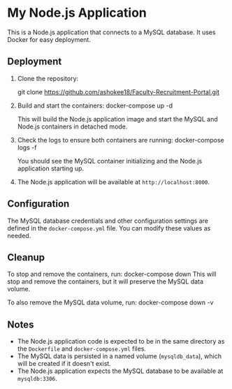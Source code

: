 # My Node.js Application

This is a Node.js application that connects to a MySQL database. It uses Docker for easy deployment.

## Deployment

1. Clone the repository:

   git clone https://github.com/ashokee18/Faculty-Recruitment-Portal.git


2. Build and start the containers: docker-compose up -d

   This will build the Node.js application image and start the MySQL and Node.js containers in detached mode.


3. Check the logs to ensure both containers are running: docker-compose logs -f

   You should see the MySQL container initializing and the Node.js application starting up.


4. The Node.js application will be available at `http://localhost:8000`.


## Configuration

The MySQL database credentials and other configuration settings are defined in the `docker-compose.yml` file. You can modify these values as needed.

## Cleanup

To stop and remove the containers, run: docker-compose down
This will stop and remove the containers, but it will preserve the MySQL data volume.

To also remove the MySQL data volume, run: docker-compose down -v

## Notes

- The Node.js application code is expected to be in the same directory as the `Dockerfile` and `docker-compose.yml` files.
- The MySQL data is persisted in a named volume (`mysqldb_data`), which will be created if it doesn't exist.
- The Node.js application expects the MySQL database to be available at `mysqldb:3306`.
